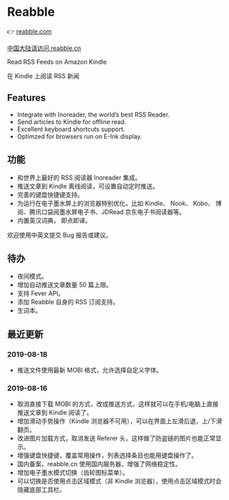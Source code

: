 # Reabble

:point_right: [reabble.com](https://reabble.com)

[中国大陆请访问 reabble.cn](https://reabble.cn)

Read RSS Feeds on Amazon Kindle

在 Kindle 上阅读 RSS 新闻


## Features


- Integrate with Inoreader, the world’s best RSS Reader.
- Send articles to Kindle for offline read.
- Excellent keyboard shortcuts support.
- Optimzed for browsers run on E-Ink display.


## 功能


- 和世界上最好的 RSS 阅读器 Inoreader 集成。
- 推送文章到 Kindle 离线阅读，可设置自动定时推送。
- 完善的键盘快捷键支持。
- 为运行在电子墨水屏上的浏览器特别优化，比如 Kindle、 Nook、 Kobo、 博阅、腾讯口袋阅墨水屏电子书、JDRead 京东电子书阅读器等。
- 内置英汉词典， 即点即译。

欢迎使用中英文提交 Bug 报告或建议。

## 待办

- 夜间模式。
- 增加自动推送文章数量 50 篇上限。
- 支持 Fever API。
- 添加 Reabble 自身的 RSS 订阅支持。
- 生词本。

## 最近更新

### 2019-08-18

- 推送文件使用最新 MOBI 格式，允许选择自定义字体。

### 2019-08-16

- 取消直接下载 MOBI 的方式，改成推送方式，这样就可以在手机/电脑上直接推送文章到 Kindle 阅读了。
- 增加滑动手势操作（Kindle 浏览器不可用），可以在界面上左滑后退，上/下滑翻页。
- 改进图片加载方式，取消发送 Referer 头，这样做了防盗链的图片也能正常显示。
- 增强键盘快捷键，覆盖常用操作，列表选择条目也能用键盘操作了。
- 国内备案，reabble.cn 使用国内服务器，增强了网络稳定性。
- 增加电子墨水模式切换（齿轮图标菜单）。
- 可以切换是否使用点击区域模式（非 Kindle 浏览器），使用点击区域模式时会隐藏底部工具栏。
